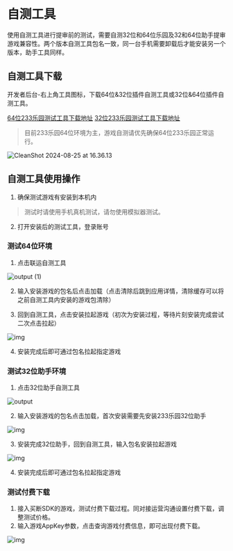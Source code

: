 # 自测工具

使用自测工具进行提审前的测试，需要自测32位和64位乐园及32和64位助手提审游戏兼容性。两个版本自测工具包名一致，同一台手机需要卸载后才能安装另一个版本，助手工具同样。

## 自测工具下载

开发者后台-右上角工具图标，下载64位&32位插件自测工具或32位&64位插件自测工具。

[64位233乐园测试工具下载地址](https://www.233leyuan.com/apiserv/api/deliveryTest/ABTest?id=kfz64)  [32位233乐园测试工具下载地址](https://www.233leyuan.com/apiserv/api/deliveryTest/ABTest?id=kfz)

> 目前233乐园64位环境为主，游戏自测请优先确保64位233乐园正常运行。

![CleanShot 2024-08-25 at 16.36.13](https://arkimg.ark.online/CleanShot%202024-08-25%20at%2016.36.13.png)

## 自测工具使用操作

1. 确保测试游戏有安装到本机内
> 测试时请使用手机真机测试，请勿使用模拟器测试。

2. 打开安装后的测试工具，登录账号

### 测试64位环境

1. 点击联运自测工具

![output (1)](https://arkimg.ark.online/output%20(1).png)

2. 输入安装游戏的包名后点击加载（点击清除后跳到应用详情，清除缓存可以将之前自测工具内安装的游戏包清除）

3. 回到自测工具，点击安装拉起游戏（初次为安装过程，等待片刻安装完成尝试二次点击拉起）

![img](https://arkimg.ark.online/(null)-20240527172734811.png)

4. 安装完成后即可通过包名拉起指定游戏

### 测试32位助手环境

1. 点击32位助手自测工具

![output](https://arkimg.ark.online/output.png)

2. 输入安装游戏的包名点击加载，首次安装需要先安装233乐园32位助手

![img](https://arkimg.ark.online/(null)-20240527172734969.png)

3. 安装完成32位助手，回到自测工具，输入包名安装拉起游戏

![img](https://arkimg.ark.online/(null)-20240527172734942.png)

4. 安装完成后即可通过包名拉起指定游戏

### 测试付费下载

1. 接入买断SDK的游戏，测试付费下载过程。同对接运营沟通设置付费下载，调整测试价格。
2. 输入游戏AppKey参数，点击查询游戏付费信息，即可出现付费下载。

![img](https://arkimg.ark.online/(null)-20240527172735031.png)
